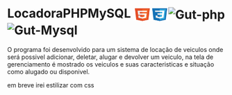 # LocadoraPHPMySQL  <img align="center" alt="Gut-HTML" height="30" width="40" src="https://raw.githubusercontent.com/devicons/devicon/master/icons/html5/html5-original.svg"><img align="center" alt="Gut-CSS" height="30" width="40" src="https://raw.githubusercontent.com/devicons/devicon/master/icons/css3/css3-original.svg"><img align="center" alt="Gut-php" height="30" width="40" src="https://cdn.jsdelivr.net/gh/devicons/devicon/icons/php/php-plain.svg"><img align="center" alt="Gut-Mysql" height="30" width="40" src="https://cdn.jsdelivr.net/gh/devicons/devicon/icons/mysql/mysql-original.svg">

O programa foi desenvolvido para um sistema de locação de veiculos onde será possivel adicionar, deletar, alugar e devolver um veiculo, na tela de gerenciamento é mostrado os veiculos e suas caracteristicas e situação como alugado ou disponivel.

em breve irei estilizar com css
